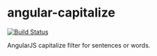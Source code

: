 # angular-capitalize

[![Build Status](https://travis-ci.org/egilkh/angular-capitalize.svg)](https://travis-ci.org/egilkh/angular-capitalize)

AngularJS capitalize filter for sentences or words.
